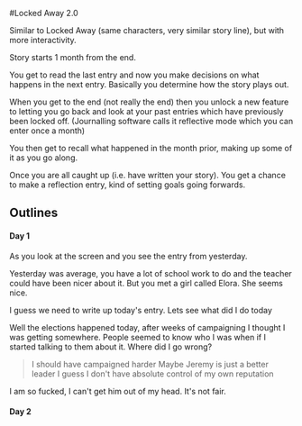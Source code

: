 #Locked Away 2.0

Similar to Locked Away (same characters, very similar story line), but with more interactivity.

Story starts 1 month from the end.

You get to read the last entry and now you make decisions on what happens in the next entry. Basically you determine how the story plays out.

When you get to the end (not really the end) then you unlock a new feature to letting you go back and look at your past entries which have previously been locked off. (Journalling software calls it reflective mode which you can enter once a month)

You then get to recall what happened in the month prior, making up some of it as you go along.

Once you are all caught up (i.e. have written your story). You get a chance to make a reflection entry, kind of setting goals going forwards.


## Outlines

#### Day 1

As you look at the screen and you see the entry from yesterday.

Yesterday was average, you have a lot of school work to do and the teacher could have been nicer about it. But you met a girl called Elora. She seems nice.

I guess we need to write up today's entry. Lets see what did I do today

Well the elections happened today, after weeks of campaigning I thought I was getting somewhere. People seemed to know who I was when if I started talking to them about it. Where did I go wrong?

> I should have campaigned harder
> Maybe Jeremy is just a better leader
> I guess I don't have absolute control of my own reputation


I am so fucked, I can't get him out of my head. It's not fair.

#### Day 2


